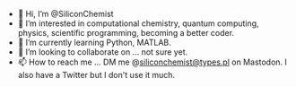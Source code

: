 - 👋 Hi, I’m @SiliconChemist
- 👀 I’m interested in computational chemistry, quantum computing, physics, scientific programming, becoming a better coder.
- 🌱 I’m currently learning Python, MATLAB.
- 💞️ I’m looking to collaborate on ... not sure yet.
- 📫 How to reach me ... DM me @siliconchemist@types.pl on Mastodon. I also have a Twitter but I don't use it much.

<!---
SiliconChemist/SiliconChemist is a ✨ special ✨ repository because its `README.md` (this file) appears on your GitHub profile.
You can click the Preview link to take a look at your changes.
--->
